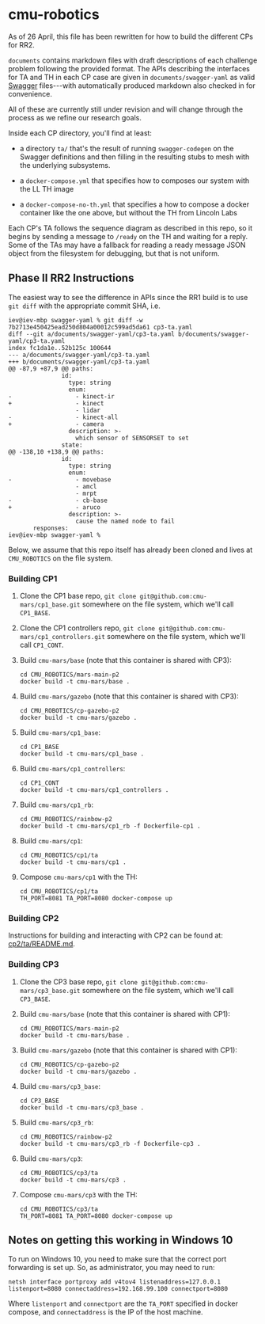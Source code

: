 # cmu-robotics

As of 26 April, this file has been rewritten for how to build the
different CPs for RR2.

`documents` contains markdown files with draft descriptions of each
challenge problem following the provided format. The APIs describing the
interfaces for TA and TH in each CP case are given in
`documents/swagger-yaml` as valid [Swagger](http://swagger.io) files---with
automatically produced markdown also checked in for convenience.

All of these are currently still under revision and will change through the
process as we refine our research goals.

Inside each CP directory, you'll find at least:

* a directory `ta/` that's the result of running `swagger-codegen` on
  the Swagger definitions and then filling in the resulting stubs to
  mesh with the underlying subsystems.

* a `docker-compose.yml` that specifies how to composes our system
  with the LL TH image

* a `docker-compose-no-th.yml` that specifies a how to compose a
  docker container like the one above, but without the TH from Lincoln
  Labs

Each CP's TA follows the sequence diagram as described in this repo,
so it begins by sending a message to `/ready` on the TH and waiting
for a reply. Some of the TAs may have a fallback for reading a ready
message JSON object from the filesystem for debugging, but that is not
uniform.

## Phase II RR2 Instructions

The easiest way to see the difference in APIs since the RR1 build is
to use `git diff` with the appropriate commit SHA, i.e.

```
iev@iev-mbp swagger-yaml % git diff -w 7b2713e450425ead250d804a00012c599ad5da61 cp3-ta.yaml
diff --git a/documents/swagger-yaml/cp3-ta.yaml b/documents/swagger-yaml/cp3-ta.yaml
index fc1da1e..52b125c 100644
--- a/documents/swagger-yaml/cp3-ta.yaml
+++ b/documents/swagger-yaml/cp3-ta.yaml
@@ -87,9 +87,9 @@ paths:
               id:
                 type: string
                 enum:
-                  - kinect-ir
+                  - kinect
                   - lidar
-                  - kinect-all
+                  - camera
                 description: >-
                   which sensor of SENSORSET to set
               state:
@@ -138,10 +138,9 @@ paths:
               id:
                 type: string
                 enum:
-                  - movebase
                   - amcl
                   - mrpt
-                  - cb-base
+                  - aruco
                 description: >-
                   cause the named node to fail
       responses:
iev@iev-mbp swagger-yaml %
```

Below, we assume that this repo itself has already been cloned and
lives at `CMU_ROBOTICS` on the file system.

### Building CP1

1. Clone the CP1 base repo, `git clone
   git@github.com:cmu-mars/cp1_base.git` somewhere on the file system,
   which we'll call `CP1_BASE`.

2. Clone the CP1 controllers repo, `git clone
   git@github.com:cmu-mars/cp1_controllers.git` somewhere on the file
   system, which we'll call `CP1_CONT`.

3. Build `cmu-mars/base` (note that this container is shared with CP3):

    ``` shell
    cd CMU_ROBOTICS/mars-main-p2
    docker build -t cmu-mars/base .
    ```

4. Build `cmu-mars/gazebo` (note that this container is shared with CP3):

    ``` shell
    cd CMU_ROBOTICS/cp-gazebo-p2
    docker build -t cmu-mars/gazebo .
    ```

5. Build `cmu-mars/cp1_base`:

    ``` shell
    cd CP1_BASE
    docker build -t cmu-mars/cp1_base .
    ```

6. Build `cmu-mars/cp1_controllers`:

    ``` shell
    cd CP1_CONT
    docker build -t cmu-mars/cp1_controllers .
    ```

7. Build `cmu-mars/cp1_rb`:

    ``` shell
    cd CMU_ROBOTICS/rainbow-p2
    docker build -t cmu-mars/cp1_rb -f Dockerfile-cp1 .
    ```

8. Build `cmu-mars/cp1`:

    ``` shell
    cd CMU_ROBOTICS/cp1/ta
    docker build -t cmu-mars/cp1 .
    ```

9. Compose `cmu-mars/cp1` with the TH:

    ``` shell
    cd CMU_ROBOTICS/cp1/ta
    TH_PORT=8081 TA_PORT=8080 docker-compose up
    ```

### Building CP2

Instructions for building and interacting with CP2 can be found at:
[cp2/ta/README.md](cp2/ta/README.md).

### Building CP3

1. Clone the CP3 base repo, `git clone
   git@github.com:cmu-mars/cp3_base.git` somewhere on the file system,
   which we'll call `CP3_BASE`.

2. Build `cmu-mars/base` (note that this container is shared with CP1):

    ``` shell
    cd CMU_ROBOTICS/mars-main-p2
    docker build -t cmu-mars/base .
    ```

3. Build `cmu-mars/gazebo` (note that this container is shared with CP1):

    ``` shell
    cd CMU_ROBOTICS/cp-gazebo-p2
    docker build -t cmu-mars/gazebo .
    ```

4. Build `cmu-mars/cp3_base`:

    ``` shell
    cd CP3_BASE
    docker build -t cmu-mars/cp3_base .
    ```

5. Build `cmu-mars/cp3_rb`:

    ``` shell
    cd CMU_ROBOTICS/rainbow-p2
    docker build -t cmu-mars/cp3_rb -f Dockerfile-cp3 .
    ```

6. Build `cmu-mars/cp3`:

    ``` shell
    cd CMU_ROBOTICS/cp3/ta
    docker build -t cmu-mars/cp3 .
    ```

7. Compose `cmu-mars/cp3` with the TH:

    ``` shell
    cd CMU_ROBOTICS/cp3/ta
    TH_PORT=8081 TA_PORT=8080 docker-compose up
    ```

## Notes on getting this working in Windows 10

To run on Windows 10, you need to make sure that the correct port
forwarding is set up. So, as administrator, you may need to run:

```
netsh interface portproxy add v4tov4 listenaddress=127.0.0.1 listenport=8080 connectaddress=192.168.99.100 connectport=8080
```

Where `listenport` and `connectport` are the `TA_PORT` specified in
docker compose, and `connectaddress` is the IP of the host machine.
